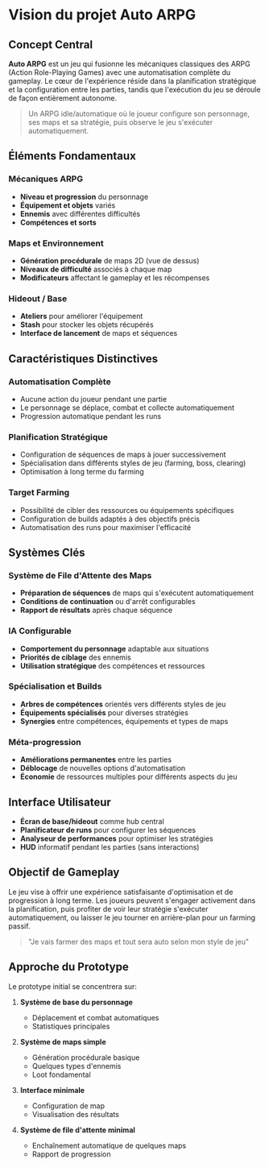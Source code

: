 # Vision du projet Auto ARPG

## Concept Central

**Auto ARPG** est un jeu qui fusionne les mécaniques classiques des ARPG (Action Role-Playing Games) avec une automatisation complète du gameplay. Le cœur de l'expérience réside dans la planification stratégique et la configuration entre les parties, tandis que l'exécution du jeu se déroule de façon entièrement autonome.

> Un ARPG idle/automatique où le joueur configure son personnage, ses maps et sa stratégie, puis observe le jeu s'exécuter automatiquement.

## Éléments Fondamentaux

### Mécaniques ARPG
- **Niveau et progression** du personnage
- **Équipement et objets** variés
- **Ennemis** avec différentes difficultés
- **Compétences et sorts**

### Maps et Environnement
- **Génération procédurale** de maps 2D (vue de dessus)
- **Niveaux de difficulté** associés à chaque map
- **Modificateurs** affectant le gameplay et les récompenses

### Hideout / Base
- **Ateliers** pour améliorer l'équipement
- **Stash** pour stocker les objets récupérés
- **Interface de lancement** de maps et séquences

## Caractéristiques Distinctives

### Automatisation Complète
- Aucune action du joueur pendant une partie
- Le personnage se déplace, combat et collecte automatiquement
- Progression automatique pendant les runs

### Planification Stratégique
- Configuration de séquences de maps à jouer successivement
- Spécialisation dans différents styles de jeu (farming, boss, clearing)
- Optimisation à long terme du farming

### Target Farming
- Possibilité de cibler des ressources ou équipements spécifiques
- Configuration de builds adaptés à des objectifs précis
- Automatisation des runs pour maximiser l'efficacité

## Systèmes Clés

### Système de File d'Attente des Maps
- **Préparation de séquences** de maps qui s'exécutent automatiquement
- **Conditions de continuation** ou d'arrêt configurables
- **Rapport de résultats** après chaque séquence

### IA Configurable
- **Comportement du personnage** adaptable aux situations
- **Priorités de ciblage** des ennemis
- **Utilisation stratégique** des compétences et ressources

### Spécialisation et Builds
- **Arbres de compétences** orientés vers différents styles de jeu
- **Équipements spécialisés** pour diverses stratégies
- **Synergies** entre compétences, équipements et types de maps

### Méta-progression
- **Améliorations permanentes** entre les parties
- **Déblocage** de nouvelles options d'automatisation
- **Économie** de ressources multiples pour différents aspects du jeu

## Interface Utilisateur
- **Écran de base/hideout** comme hub central
- **Planificateur de runs** pour configurer les séquences
- **Analyseur de performances** pour optimiser les stratégies
- **HUD** informatif pendant les parties (sans interactions)

## Objectif de Gameplay
Le jeu vise à offrir une expérience satisfaisante d'optimisation et de progression à long terme. Les joueurs peuvent s'engager activement dans la planification, puis profiter de voir leur stratégie s'exécuter automatiquement, ou laisser le jeu tourner en arrière-plan pour un farming passif.

> "Je vais farmer des maps et tout sera auto selon mon style de jeu"

## Approche du Prototype
Le prototype initial se concentrera sur:

1. **Système de base du personnage**
   - Déplacement et combat automatiques
   - Statistiques principales

2. **Système de maps simple**
   - Génération procédurale basique
   - Quelques types d'ennemis
   - Loot fondamental

3. **Interface minimale**
   - Configuration de map
   - Visualisation des résultats

4. **Système de file d'attente minimal**
   - Enchaînement automatique de quelques maps
   - Rapport de progression
